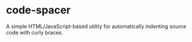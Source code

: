 # code-spacer
A simple HTML/JavaScript-based utility for automatically indenting source code with curly braces.

